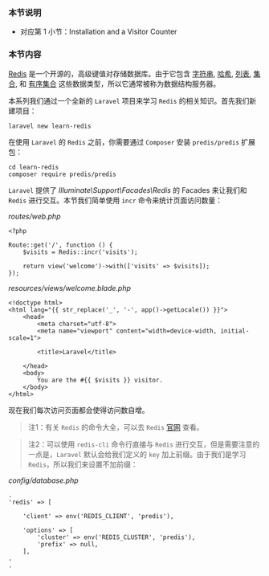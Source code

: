 ### 本节说明

* 对应第 1 小节：Installation and a Visitor Counter

### 本节内容

[Redis](https://redis.io) 是一个开源的，高级键值对存储数据库。由于它包含 [字符串](https://redis.io/topics/data-types#strings), [哈希](https://redis.io/topics/data-types#hashes), [列表](https://redis.io/topics/data-types#lists), [集合](https://redis.io/topics/data-types#sets), 和 [有序集合](https://redis.io/topics/data-types#sorted-sets) 这些数据类型，所以它通常被称为数据结构服务器。

本系列我们通过一个全新的 `Laravel` 项目来学习 `Redis` 的相关知识。首先我们新建项目：

```
laravel new learn-redis
```

在使用 `Laravel` 的 `Redis` 之前，你需要通过 `Composer` 安装 `predis/predis` 扩展包：

```
cd learn-redis
composer require predis/predis
```

`Laravel` 提供了 *Illuminate\Support\Facades\Redis* 的 Facades 来让我们和 `Redis` 进行交互。本节我们简单使用 `incr` 命令来统计页面访问数量：

*routes/web.php*

```
<?php

Route::get('/', function () {
    $visits = Redis::incr('visits');

    return view('welcome')->with(['visits' => $visits]);
});

```

*resources/views/welcome.blade.php*

```
<!doctype html>
<html lang="{{ str_replace('_', '-', app()->getLocale()) }}">
    <head>
        <meta charset="utf-8">
        <meta name="viewport" content="width=device-width, initial-scale=1">

        <title>Laravel</title>

    </head>
    <body>
        You are the #{{ $visits }} visitor.
    </body>
</html>

```

现在我们每次访问页面都会使得访问数自增。

>注1：有关 `Redis` 的命令大全，可以去 `Redis` [官网](https://redis.io/commands) 查看。

>注2：可以使用 `redis-cli` 命令行直接与 `Redis` 进行交互，但是需要注意的一点是，`Laravel` 默认会给我们定义的 `key` 加上前缀。由于我们是学习 `Redis`，所以我们来设置不加前缀：

*config/database.php*

```
.
'redis' => [

    'client' => env('REDIS_CLIENT', 'predis'),

    'options' => [
        'cluster' => env('REDIS_CLUSTER', 'predis'),
        'prefix' => null,
    ],
.
.
```


